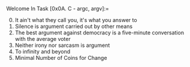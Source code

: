 Welcome In Task [0x0A. C - argc, argv]:=

 0. It ain't what they call you, it's what you answer to 
 1. Silence is argument carried out by other means 
 2. The best argument against democracy is a five-minute conversation with the average voter 
 3. Neither irony nor sarcasm is argument 
 4. To infinity and beyond 
 5. Minimal Number of Coins for Change 
